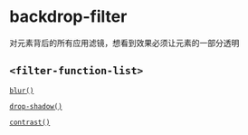 # backdrop-filter

对元素背后的所有应用滤镜，想看到效果必须让元素的一部分透明

## `<filter-function-list>`

[`blur()`](blur.md)

[`drop-shadow()`](drop-shadow.md)

[`contrast()`](contrast.md)

